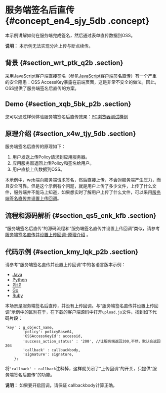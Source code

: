 # 服务端签名后直传 {#concept_en4_sjy_5db .concept}

本示例讲解如何在服务端完成签名，然后通过表单直传数据到OSS。

**说明：** 本示例无法实现分片上传与断点续传。

## 背景 {#section_wrt_ptk_q2b .section}

采用JavaScript客户端直接签名（参见[JavaScript客户端签名直传](intl.zh-CN/最佳实践/Web端直传实践/JavaScript客户端签名直传.md#)）有一个严重的安全隐患：OSS AccessKey暴露在前端页面，这是非常不安全的做法。因此，OSS提供了服务端签名后直传的方案。

## Demo {#section_xqb_5bk_p2b .section}

您可以通过样例体验服务端签名后直传效果：[PC浏览器测试样例](http://oss-demo.aliyuncs.com/oss-h5-upload-js-php/index.html)

## 原理介绍 {#section_x4w_tjy_5db .section}

 

服务端签名后直传的原理如下：

1.  用户发送上传Policy请求到应用服务器。
2.  应用服务器返回上传Policy和签名给用户。
3.  用户直接上传数据到OSS。

本示例中，web端向服务端请求签名，然后直接上传，不会对服务端产生压力，而且安全可靠。但是这个示例有个问题，就是用户上传了多少文件，上传了什么文件，服务端并不能马上知道，如果想实时了解用户上传了什么文件，可以采用[服务端签名直传并设置上传回调](intl.zh-CN/最佳实践/Web端直传实践/服务端签名直传并设置上传回调/原理介绍.md#)。

## 流程和源码解析 {#section_qs5_cnk_kfb .section}

“服务端签名后直传”的源码流程和“服务端签名直传并设置上传回调”类似，请参考[服务端签名直传并设置上传回调–原理介绍](intl.zh-CN/最佳实践/Web端直传实践/服务端签名直传并设置上传回调/原理介绍.md#) 。

## 代码示例 {#section_kmy_lqk_p2b .section}

请参考“服务端签名直传并设置上传回调”中的各语言版本示例：

-   [Java](intl.zh-CN/最佳实践/Web端直传实践/服务端签名直传并设置上传回调/Java.md#)
-   [Python](intl.zh-CN/最佳实践/Web端直传实践/服务端签名直传并设置上传回调/Python.md#)
-   [PHP](intl.zh-CN/最佳实践/Web端直传实践/服务端签名直传并设置上传回调/PHP.md#)
-   [Go](intl.zh-CN/最佳实践/Web端直传实践/服务端签名直传并设置上传回调/Go.md#)
-   [Ruby](intl.zh-CN/最佳实践/Web端直传实践/服务端签名直传并设置上传回调/Ruby.md#)

本场景是服务端签名后直传，并没有上传回调。与“服务端签名直传并设置上传回调”示例中的区别在于，在下载的客户端源码中打开`upload.js`文件，找到如下代码片段：

```
'key' : g_object_name,
        'policy': policyBase64,
        'OSSAccessKeyId': accessid, 
        'success_action_status' : '200', //让服务端返回200,不然，默认会返回204
        'callback' : callbackbody,
        'signature': signature,
    };
```

将`'callback' : callback`注释掉，这样就关闭了“上传回调”的开关，只提供“服务端签名后直传”的功能。

**说明：** 如果要开启回调，请保证 callbackbody计算正确。

